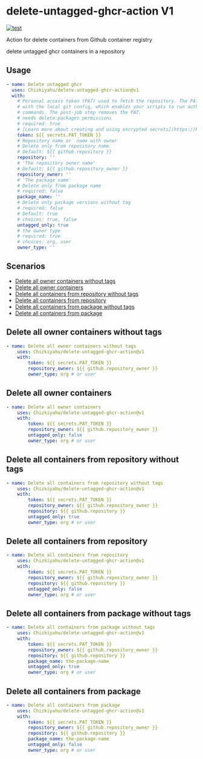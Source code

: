 # delete-untagged-ghcr-action V1
[![test](https://github.com/Chizkiyahu/delete-untagged-ghcr-action/actions/workflows/test.yml/badge.svg)](https://github.com/Chizkiyahu/delete-untagged-ghcr-action/actions/workflows/test.yml)

Action for delete containers from Github container registry 

delete untagged ghcr containers in a repository
## Usage

<!-- start usage -->
```yaml
- name: Delete untagged ghcr
  uses: Chizkiyahu/delete-untagged-ghcr-action@v1
  with:
    # Personal access token (PAT) used to fetch the repository. The PAT is configured
    # with the local git config, which enables your scripts to run authenticated git
    # commands. The post-job step removes the PAT.
    # needs delete:packages permissions
    # required: true
    # [Learn more about creating and using encrypted secrets](https://help.github.com/en/actions/automating-your-workflow-with-github-actions/creating-and-using-encrypted-secrets)
    token: ${{ secrets.PAT_TOKEN }}
    # Repository name or  name with owner
    # Delete only from repository name
    # Default: ${{ github.repository }}
    repository: ''
    # 'The repository owner name'
    # Default: ${{ github.repository_owner }}
    repository_owner: ''
    # 'The package name'
    # Delete only from package name
    # required: false
    package_name: ''
    # Delete only package versions without tag
    # required: false
    # Default: true
    # choices: true, false
    untagged_only: true
    # the owner type
    # required: true
    # choices: org, user
    owner_type: ''

```
<!-- end usage -->

## Scenarios
-  [Delete all owner containers without tags](#delete-all-owner-containers-without-tags)
-  [Delete all owner containers](#delete-all-owner-containers)
-  [Delete all containers from repository without tags](#delete-all-containers-from-repository-without-tags)
-  [Delete all containers from repository](#delete-all-containers-from-repository)
-  [Delete all containers from package without tags](#delete-all-containers-from-package-without-tags)
-  [Delete all containers from package](#delete-all-containers-from-package)

## Delete all owner containers without tags
```yaml
- name: Delete all owner containers without tags
    uses: Chizkiyahu/delete-untagged-ghcr-action@v1
    with:
        token: ${{ secrets.PAT_TOKEN }}
        repository_owner: ${{ github.repository_owner }}
        owner_type: org # or user
```

## Delete all owner containers
```yaml
- name: Delete all owner containers
    uses: Chizkiyahu/delete-untagged-ghcr-action@v1
    with:
        token: ${{ secrets.PAT_TOKEN }}
        repository_owner: ${{ github.repository_owner }}
        untagged_only: false
        owner_type: org # or user
```

## Delete all containers from repository without tags
```yaml
- name: Delete all containers from repository without tags
    uses: Chizkiyahu/delete-untagged-ghcr-action@v1
    with:
        token: ${{ secrets.PAT_TOKEN }}
        repository_owner: ${{ github.repository_owner }}
        repository: ${{ github.repository }}
        untagged_only: true
        owner_type: org # or user
```

## Delete all containers from repository 
```yaml
- name: Delete all containers from repository
    uses: Chizkiyahu/delete-untagged-ghcr-action@v1
    with:
        token: ${{ secrets.PAT_TOKEN }}
        repository_owner: ${{ github.repository_owner }}
        repository: ${{ github.repository }}
        untagged_only: false
        owner_type: org # or user
```

## Delete all containers from package without tags
```yaml
- name: Delete all containers from package without tags
    uses: Chizkiyahu/delete-untagged-ghcr-action@v1
    with:
        token: ${{ secrets.PAT_TOKEN }}
        repository_owner: ${{ github.repository_owner }}
        repository: ${{ github.repository }}
        package_name: the-package-name
        untagged_only: true
        owner_type: org # or user
```

## Delete all containers from package 
```yaml
- name: Delete all containers from package
    uses: Chizkiyahu/delete-untagged-ghcr-action@v1
    with:
        token: ${{ secrets.PAT_TOKEN }}
        repository_owner: ${{ github.repository_owner }}
        repository: ${{ github.repository }}
        package_name: the-package-name
        untagged_only: false
        owner_type: org # or user
```
